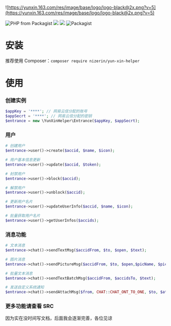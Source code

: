 ![https://yunxin.163.com/res/image/base/logo/logo-black@2x.png?v=5](https://yunxin.163.com/res/image/base/logo/logo-black@2x.png?v=5)

![PHP from Packagist](https://img.shields.io/packagist/php-v/nizerin/yun-xin-helper.svg) ![](https://img.shields.io/packagist/dt/nizerin/yun-xin-helper.svg) ![](https://img.shields.io/packagist/v/nizerin/yun-xin-helper.svg) ![Packagist](https://img.shields.io/packagist/l/nizerin/yun-xin-helper.svg)

# 安装

推荐使用 Composer：`composer require nizerin/yun-xin-helper`

# 使用
### 创建实例
```php
$appKey = '****'; // 网易云信分配的账号
$appSecrt = '****'; // 网易云信分配的密钥
$entrance = new \YunXinHelper\Entrance($appKey, $appSecrt);
```

### 用户
```php
# 创建用户
$entrance->user()->create($accid, $name, $icon);

# 用户基本信息更新
$entrance->user()->update($accid, $token);

# 封禁用户
$entrance->user()->block($accid);

# 解禁用户
$entrance->user()->unblock($accid);

# 更新用户名片
$entrance->user()->updateUserInfo($accid, $name, $icon);

# 批量获取用户名片
$entrance->user()->getUserInfos($accids);
```

### 消息功能
```php
# 文本消息
$entrance->chat()->sendTextMsg($accidFrom, $to, $open, $text);

# 图片消息
$entrance->chat()->sendPictureMsg($accidFrom, $to, $open,$picName, $picMD5, $picUrl, $picExt, $picWidth, $picHeight, $picSize);

# 批量文本消息
$entrance->chat()->sendTextBatchMsg($accidFrom, $accidsTo, $text);

# 发送自定义系统通知
$entrance->chat()->sendAttachMsg($from, CHAT::CHAT_ONT_TO_ONE, $to, $attach);
```

### 更多功能请查看 SRC
因为实在没时间写文档，后面我会逐渐完善，各位见谅